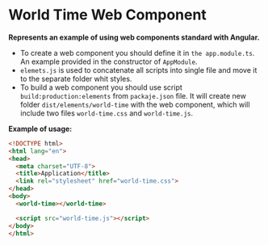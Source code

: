 # World Time Web Component

**Represents an example of using web components standard with Angular.**

- To create a web component you should define it in `the app.module.ts`. 
An example provided in the constructor of `AppModule`.
- `elemets.js` is used to concatenate all scripts into single file and move 
it to the separate folder whit styles.
- To build a web component you should use script `build:production:elements` 
from `packaje.json` file. It will create new folder `dist/elements/world-time` 
with the web component, which will include two files `world-time.css` and 
`world-time.js`.

**Example of usage:**

```html
<!DOCTYPE html>
<html lang="en">
<head>
  <meta charset="UTF-8">
  <title>Application</title>
  <link rel="stylesheet" href="world-time.css">
</head>
<body>
  <world-time></world-time>

  <script src="world-time.js"></script>
</body>
</html>
```


